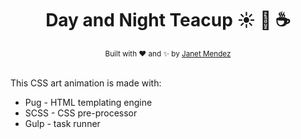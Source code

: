 <h1 align="center">Day and Night Teacup ☀ 🌙 ☕ </h1>

<div align="center">
  <sub>Built with ❤️ and ✨ by
  <a href="https://github.com/janetmndz">Janet Mendez</a>
  </sub>
</div>

<br />


This CSS art animation is made with:
- Pug - HTML templating engine
- SCSS - CSS pre-processor
- Gulp - task runner
